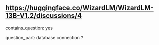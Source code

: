 ## https://huggingface.co/WizardLM/WizardLM-13B-V1.2/discussions/4

contains_question: yes

question_part: database connection ?